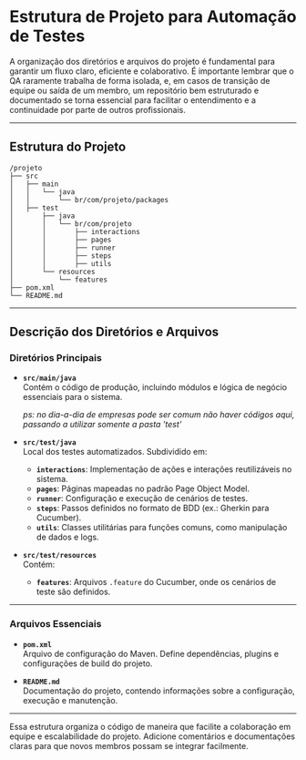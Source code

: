 
# Estrutura de Projeto para Automação de Testes

A organização dos diretórios e arquivos do projeto é fundamental para garantir um fluxo claro, eficiente e colaborativo. É importante lembrar que o QA raramente trabalha de forma isolada, e, em casos de transição de equipe ou saída de um membro, um repositório bem estruturado e documentado se torna essencial para facilitar o entendimento e a continuidade por parte de outros profissionais.

---

## Estrutura do Projeto

```
/projeto
├── src
│   ├── main
│   │   └── java
│   │       └── br/com/projeto/packages
│   ├── test
│       ├── java
│       │   └── br/com/projeto
│       │       ├── interactions
│       │       ├── pages
│       │       ├── runner
│       │       ├── steps
│       │       ├── utils
│       └── resources
│           └── features
├── pom.xml
└── README.md
```

---

## Descrição dos Diretórios e Arquivos

### Diretórios Principais

- **`src/main/java`**  
  Contém o código de produção, incluindo módulos e lógica de negócio essenciais para o sistema.

  _ps: no dia-a-dia de empresas pode ser comum não haver códigos aqui, passando a utilizar somente a pasta 'test'_

- **`src/test/java`**  
  Local dos testes automatizados. Subdividido em:
  - **`interactions`**: Implementação de ações e interações reutilizáveis no sistema.
  - **`pages`**: Páginas mapeadas no padrão Page Object Model.
  - **`runner`**: Configuração e execução de cenários de testes.
  - **`steps`**: Passos definidos no formato de BDD (ex.: Gherkin para Cucumber).
  - **`utils`**: Classes utilitárias para funções comuns, como manipulação de dados e logs.

- **`src/test/resources`**  
  Contém:
  - **`features`**: Arquivos `.feature` do Cucumber, onde os cenários de teste são definidos.

---

### Arquivos Essenciais

- **`pom.xml`**  
  Arquivo de configuração do Maven. Define dependências, plugins e configurações de build do projeto.

- **`README.md`**  
  Documentação do projeto, contendo informações sobre a configuração, execução e manutenção.

---

Essa estrutura organiza o código de maneira que facilite a colaboração em equipe e escalabilidade do projeto. Adicione comentários e documentações claras para que novos membros possam se integrar facilmente.
